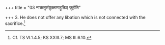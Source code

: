 +++
title = "03 नाक्रतुसंयुक्तामाहुतिञ् जुहोति"

+++
3. He does not offer any libation which is not connected with the sacrifice.[^1]  


[^1]: Cf. TS VI.1.4.5; KS XXIII.7; MS III.6.10. 
